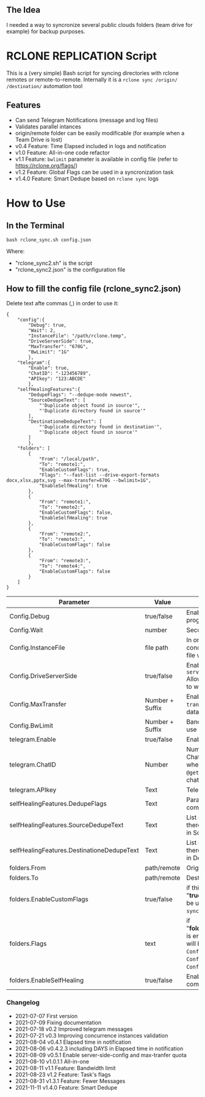 ##   The Idea
I needed a way to syncronize several public clouds folders (team drive for example) for backup purposes.
# RCLONE REPLICATION Script
This is a (very simple) Bash script for syncing directories with rclone remotes or remote-to-remote.
Internally it is a `rclone sync /origin/ /destination/` automation tool
##  Features
- Can send Telegram Notifications (message and log files)
- Validates parallel intances
- origin/remote folder can be easily modificable (for example when a Team Drive is lost)
- v0.4  Feature: Time Elapsed included in logs and notification
- v1.0  Feature: All-in-one code refactor
- v1.1  Feature: `bwlimit` parameter is available in config file (refer to https://rclone.org/flags/)
- v1.2  Feature: Global Flags can be used in a syncronization task
- v1.4.0      Feature: Smart Dedupe based on `rclone sync` logs
# How to Use
##  In the Terminal
```
bash rclone_sync.sh config.json
```
Where:
- "rclone_sync2.sh" is the script
- "rclone_sync2.json" is the configuration file

##  How to fill the config file (rclone_sync2.json)
Delete text afte commas (,) in order to use it:
```
{
    "config":{
        "Debug": true,
        "Wait": 2,
        "InstanceFile": "/path/rclone.temp",
        "DriveServerSide": true,
        "MaxTransfer": "670G",
        "BwLimit": "1G"
        },
    "telegram":{
        "Enable": true,
        "ChatID": "-123456789",
        "APIkey": "123:ABCDE"
        },
    "selfHealingFeatures":{
        "DedupeFlags": "--dedupe-mode newest",
        "SourceDedupeText": [
            "'Duplicate object found in source'",
            "'Duplicate directory found in source'"
        ],
        "DestinationeDedupeText": [
            "'Duplicate directory found in destination'",
            "'Duplicate object found in source'"
        ]
        },
    "folders": [
        {
            "From": "/local/path",
            "To": "remote1:",
            "EnableCustomFlags": true,
            "Flags": "--fast-list --drive-export-formats docx,xlsx,pptx,svg --max-transfer=670G --bwlimit=1G",
            "EnableSelfHealing": true
        },
        {
            "From": "remote1:",
            "To": "remote2:",
            "EnableCustomFlags": false,
            "EnableSelfHealing": true
        },
        {
            "From": "remote2:",
            "To": "remote3:",
            "EnableCustomFlags": false
        },
        {
            "From": "remote3:",
            "To": "remote4:",
            "EnableCustomFlags": false
        }     
    ]
}
```
| Parameter | Value | Description |
|---------------------- | -----------| ---------------------------------|
| Config.Debug | true/false | Enable more verbosity in the program log |
| Config.Wait | number | Seconds to wait between task |
| Config.InstanceFile | file path | In order to prevent concurrence, there is a .temp file validation |
| Config.DriveServerSide | true/false | Enable rclone flag  `--drive-server-side-across-configs` Allow server-side operations to work across different |
| Config.MaxTransfer | Number + Suffix | Enable rclone flag `--max-transfer`. Maximum size of data to transfer. |
| Config.BwLimit | Number + Suffix | Bandwidth limit in KiByte/s, or use suffix B|K|M|G|T|P or a full timetable |
| telegram.Enable | true/false | Enable Telegram Notifications |
| telegram.ChatID | Number | Number that identify Telegram Chat/Group (you can get this when you add the bot `@getmyid_bot` to your chat/group) |
| telegram.APIkey | Text | Telegram Bot API Key |
| selfHealingFeatures.DedupeFlags | Text | Parameters for `rclone dedupe` command |
| selfHealingFeatures.SourceDedupeText |Text | List of strings used to detect if there duplicated files/folders in Source |
| selfHealingFeatures.DestinationeDedupeText | Text | List of strings used to detect if there duplicated files/folders in Destination |
| folders.From | path/remote | Origin |
| folders.To | path/remote | Destination |
| folders.EnableCustomFlags | true/false | if this parameter is equal to "**true**", then `folders.Flags`will be used as flags for `rclonce sync` command |
| folders.Flags | text | if "**folders.EnableCustomFlags**" is enable for the task, this text will be used instead of `Config.DriveServerSide`, `Config.MaxTransfer` and `Config.BwLimit` parameters |
| folders.EnableSelfHealing | true/false | Enable `rclone dedupe` command for remotes |

### Changelog
- 2021-07-07  First version
- 2021-07-09  Fixing documentation
- 2021-07-18  v0.2    Improved telegram messages
- 2021-07-21  v0.3    Improving concurrence instances validation
- 2021-08-04  v0.4.1  Elapsed time in notification
- 2021-08-06  v0.4.2.3    including DAYS in Elapsed time in notification
- 2021-08-09  v0.5.1    Enable server-side-config and max-tranfer quota
- 2021-08-10  v1.0.1.1      All-in-one
- 2021-08-11  v1.1      Feature: Bandwidth limit
- 2021-08-23  v1.2      Feature: Task's flags
- 2021-08-31  v1.3.1    Feature: Fewer Messages
- 2021-11-11  v1.4.0      Feature: Smart Dedupe

